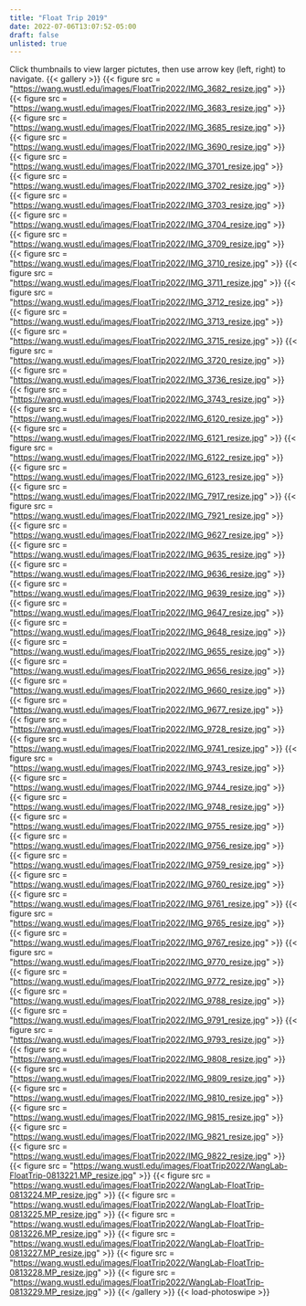 ```yaml
---
title: "Float Trip 2019"
date: 2022-07-06T13:07:52-05:00
draft: false
unlisted: true
---
```

Click thumbnails to view larger pictutes, then use arrow key (left, right) to navigate.
{{< gallery >}}
{{< figure src = "https://wang.wustl.edu/images/FloatTrip2022/IMG_3682_resize.jpg" >}}
{{< figure src = "https://wang.wustl.edu/images/FloatTrip2022/IMG_3683_resize.jpg" >}}
{{< figure src = "https://wang.wustl.edu/images/FloatTrip2022/IMG_3685_resize.jpg" >}}
{{< figure src = "https://wang.wustl.edu/images/FloatTrip2022/IMG_3690_resize.jpg" >}}
{{< figure src = "https://wang.wustl.edu/images/FloatTrip2022/IMG_3701_resize.jpg" >}}
{{< figure src = "https://wang.wustl.edu/images/FloatTrip2022/IMG_3702_resize.jpg" >}}
{{< figure src = "https://wang.wustl.edu/images/FloatTrip2022/IMG_3703_resize.jpg" >}}
{{< figure src = "https://wang.wustl.edu/images/FloatTrip2022/IMG_3704_resize.jpg" >}}
{{< figure src = "https://wang.wustl.edu/images/FloatTrip2022/IMG_3709_resize.jpg" >}}
{{< figure src = "https://wang.wustl.edu/images/FloatTrip2022/IMG_3710_resize.jpg" >}}
{{< figure src = "https://wang.wustl.edu/images/FloatTrip2022/IMG_3711_resize.jpg" >}}
{{< figure src = "https://wang.wustl.edu/images/FloatTrip2022/IMG_3712_resize.jpg" >}}
{{< figure src = "https://wang.wustl.edu/images/FloatTrip2022/IMG_3713_resize.jpg" >}}
{{< figure src = "https://wang.wustl.edu/images/FloatTrip2022/IMG_3715_resize.jpg" >}}
{{< figure src = "https://wang.wustl.edu/images/FloatTrip2022/IMG_3720_resize.jpg" >}}
{{< figure src = "https://wang.wustl.edu/images/FloatTrip2022/IMG_3736_resize.jpg" >}}
{{< figure src = "https://wang.wustl.edu/images/FloatTrip2022/IMG_3743_resize.jpg" >}}
{{< figure src = "https://wang.wustl.edu/images/FloatTrip2022/IMG_6120_resize.jpg" >}}
{{< figure src = "https://wang.wustl.edu/images/FloatTrip2022/IMG_6121_resize.jpg" >}}
{{< figure src = "https://wang.wustl.edu/images/FloatTrip2022/IMG_6122_resize.jpg" >}}
{{< figure src = "https://wang.wustl.edu/images/FloatTrip2022/IMG_6123_resize.jpg" >}}
{{< figure src = "https://wang.wustl.edu/images/FloatTrip2022/IMG_7917_resize.jpg" >}}
{{< figure src = "https://wang.wustl.edu/images/FloatTrip2022/IMG_7921_resize.jpg" >}}
{{< figure src = "https://wang.wustl.edu/images/FloatTrip2022/IMG_9627_resize.jpg" >}}
{{< figure src = "https://wang.wustl.edu/images/FloatTrip2022/IMG_9635_resize.jpg" >}}
{{< figure src = "https://wang.wustl.edu/images/FloatTrip2022/IMG_9636_resize.jpg" >}}
{{< figure src = "https://wang.wustl.edu/images/FloatTrip2022/IMG_9639_resize.jpg" >}}
{{< figure src = "https://wang.wustl.edu/images/FloatTrip2022/IMG_9647_resize.jpg" >}}
{{< figure src = "https://wang.wustl.edu/images/FloatTrip2022/IMG_9648_resize.jpg" >}}
{{< figure src = "https://wang.wustl.edu/images/FloatTrip2022/IMG_9655_resize.jpg" >}}
{{< figure src = "https://wang.wustl.edu/images/FloatTrip2022/IMG_9656_resize.jpg" >}}
{{< figure src = "https://wang.wustl.edu/images/FloatTrip2022/IMG_9660_resize.jpg" >}}
{{< figure src = "https://wang.wustl.edu/images/FloatTrip2022/IMG_9677_resize.jpg" >}}
{{< figure src = "https://wang.wustl.edu/images/FloatTrip2022/IMG_9728_resize.jpg" >}}
{{< figure src = "https://wang.wustl.edu/images/FloatTrip2022/IMG_9741_resize.jpg" >}}
{{< figure src = "https://wang.wustl.edu/images/FloatTrip2022/IMG_9743_resize.jpg" >}}
{{< figure src = "https://wang.wustl.edu/images/FloatTrip2022/IMG_9744_resize.jpg" >}}
{{< figure src = "https://wang.wustl.edu/images/FloatTrip2022/IMG_9748_resize.jpg" >}}
{{< figure src = "https://wang.wustl.edu/images/FloatTrip2022/IMG_9755_resize.jpg" >}}
{{< figure src = "https://wang.wustl.edu/images/FloatTrip2022/IMG_9756_resize.jpg" >}}
{{< figure src = "https://wang.wustl.edu/images/FloatTrip2022/IMG_9759_resize.jpg" >}}
{{< figure src = "https://wang.wustl.edu/images/FloatTrip2022/IMG_9760_resize.jpg" >}}
{{< figure src = "https://wang.wustl.edu/images/FloatTrip2022/IMG_9761_resize.jpg" >}}
{{< figure src = "https://wang.wustl.edu/images/FloatTrip2022/IMG_9765_resize.jpg" >}}
{{< figure src = "https://wang.wustl.edu/images/FloatTrip2022/IMG_9767_resize.jpg" >}}
{{< figure src = "https://wang.wustl.edu/images/FloatTrip2022/IMG_9770_resize.jpg" >}}
{{< figure src = "https://wang.wustl.edu/images/FloatTrip2022/IMG_9772_resize.jpg" >}}
{{< figure src = "https://wang.wustl.edu/images/FloatTrip2022/IMG_9788_resize.jpg" >}}
{{< figure src = "https://wang.wustl.edu/images/FloatTrip2022/IMG_9791_resize.jpg" >}}
{{< figure src = "https://wang.wustl.edu/images/FloatTrip2022/IMG_9793_resize.jpg" >}}
{{< figure src = "https://wang.wustl.edu/images/FloatTrip2022/IMG_9808_resize.jpg" >}}
{{< figure src = "https://wang.wustl.edu/images/FloatTrip2022/IMG_9809_resize.jpg" >}}
{{< figure src = "https://wang.wustl.edu/images/FloatTrip2022/IMG_9810_resize.jpg" >}}
{{< figure src = "https://wang.wustl.edu/images/FloatTrip2022/IMG_9815_resize.jpg" >}}
{{< figure src = "https://wang.wustl.edu/images/FloatTrip2022/IMG_9821_resize.jpg" >}}
{{< figure src = "https://wang.wustl.edu/images/FloatTrip2022/IMG_9822_resize.jpg" >}}
{{< figure src = "https://wang.wustl.edu/images/FloatTrip2022/WangLab-FloatTrip-0813221.MP_resize.jpg" >}}
{{< figure src = "https://wang.wustl.edu/images/FloatTrip2022/WangLab-FloatTrip-0813224.MP_resize.jpg" >}}
{{< figure src = "https://wang.wustl.edu/images/FloatTrip2022/WangLab-FloatTrip-0813225.MP_resize.jpg" >}}
{{< figure src = "https://wang.wustl.edu/images/FloatTrip2022/WangLab-FloatTrip-0813226.MP_resize.jpg" >}}
{{< figure src = "https://wang.wustl.edu/images/FloatTrip2022/WangLab-FloatTrip-0813227.MP_resize.jpg" >}}
{{< figure src = "https://wang.wustl.edu/images/FloatTrip2022/WangLab-FloatTrip-0813228.MP_resize.jpg" >}}
{{< figure src = "https://wang.wustl.edu/images/FloatTrip2022/WangLab-FloatTrip-0813229.MP_resize.jpg" >}}
{{< /gallery >}}
{{< load-photoswipe >}}